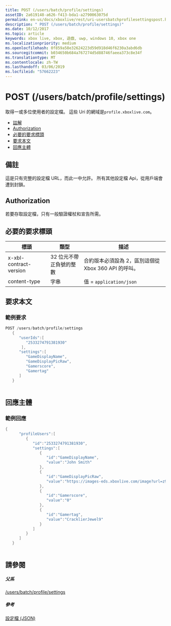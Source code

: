 ```yaml
---
title: POST (/users/batch/profile/settings)
assetID: 2a619148-a626-f413-bda1-a2790063075d
permalink: en-us/docs/xboxlive/rest/uri-usersbatchprofilesettingspost.html
description: " POST (/users/batch/profile/settings)"
ms.date: 10/12/2017
ms.topic: article
keywords: xbox live, xbox, 遊戲, uwp, windows 10, xbox one
ms.localizationpriority: medium
ms.openlocfilehash: 0f859a58e32624223d59d918d46f6230a3abd6db
ms.sourcegitcommit: b034650b684a767274d5d88746faeea373c8e34f
ms.translationtype: MT
ms.contentlocale: zh-TW
ms.lasthandoff: 03/06/2019
ms.locfileid: "57662223"
---
```

# <a name="post-usersbatchprofilesettings"></a>POST (/users/batch/profile/settings)
取得一或多位使用者的設定檔。 這些 Uri 的網域是`profile.xboxlive.com`。
 
  * [註解](#ID4EV)
  * [Authorization](#ID4EFB)
  * [必要的要求標頭](#ID4EOB)
  * [要求本文](#ID4EZC)
  * [回應主體](#ID4EJD)
 
<a id="ID4EV"></a>

 
## <a name="remarks"></a>備註
 
這是只有完整的設定檔 URL，而此一中允許。 所有其他設定檔 Api，從用戶端會遭到封鎖。
  
<a id="ID4EFB"></a>

 
## <a name="authorization"></a>Authorization
 
若要存取設定檔，只有一般驗證權杖和宣告所需。
  
<a id="ID4EOB"></a>

 
## <a name="required-request-headers"></a>必要的要求標頭
 
| 標頭| 類型| 描述| 
| --- | --- | --- | 
| x-xbl-contract-version| 32 位元不帶正負號的整數| 合約版本必須設為 2，區別這個從 Xbox 360 API 的呼叫。| 
| content-type| 字串| 值 = <code>application/json</code>| 
  
<a id="ID4EZC"></a>

 
## <a name="request-body"></a>要求本文
 
<a id="ID4E6C"></a>

 
### <a name="sample-request"></a>範例要求
 

```cpp
POST /users/batch/profile/settings
   {
      "userIds":[
         "2533274791381930"
       ],
      "settings":[
         "GameDisplayName",
         "GameDisplayPicRaw",
         "Gamerscore",
         "Gamertag"
      ]
   }
      
```

   
<a id="ID4EJD"></a>

 
## <a name="response-body"></a>回應主體
 
<a id="ID4EPD"></a>

 
### <a name="sample-response"></a>範例回應
 

```cpp
{
      "profileUsers":[
         {
            "id":"2533274791381930",
            "settings":[
               {
                  "id":"GameDisplayName",
                  "value":"John Smith"
               },
               {
                  "id":"GameDisplayPicRaw",
                  "value":"https://images-eds.xboxlive.com/image?url=z951ykn43p4FqWbbFvR2Ec.8vbDhj8G2Xe7JngaTToBrrCmIEEXHC9UNrdJ6P7KIN0gxC2r1YECCd3mf2w1FDdmFCpSokJWa2z7xtVrlzOyVSc6pPRdWEXmYtpS2xE4F"
               },
               {
                  "id":"Gamerscore",
                  "value":"0"
               },
               {
                  "id":"Gamertag",
                  "value":"CracklierJewel9"
               }
            ]
         }
      ]
   }
         
```

   
<a id="ID4EZD"></a>

 
## <a name="see-also"></a>請參閱
 
<a id="ID4E2D"></a>

 
##### <a name="parent"></a>父系 

[/users/batch/profile/settings](uri-usersbatchprofilesettings.md)

  
<a id="ID4EFE"></a>

 
##### <a name="reference"></a>參考 

[設定檔 (JSON)](../../json/json-profile.md)

   